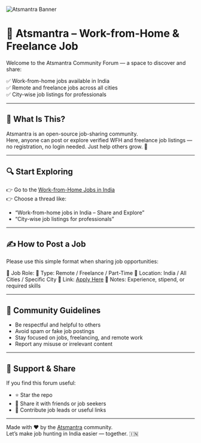 ![Atsmantra Banner](https://https://atsmantra.com/_next/image?url=%2F_next%2Fstatic%2Fmedia%2FAbout.80f77617.png&w=1080&q=75/banner.png)

# 💼 Atsmantra – Work-from-Home & Freelance Job

Welcome to the Atsmantra Community Forum — a space to discover and share:

✅ Work-from-home jobs available in India  
✅ Remote and freelance jobs across all cities  
✅ City-wise job listings for professionals  

---

## 📢 What Is This?

Atsmantra is an open-source job-sharing community.  
Here, anyone can post or explore verified WFH and freelance job listings — no registration, no login needed. Just help others grow. 💚

---

## 🔍 Start Exploring

👉 Go to the [Work-from-Home Jobs in India](https://github.com/chetansinghnegi-cpu/workfromhomejobs/discussions/1)  
👉 Choose a thread like:
- “Work-from-home jobs in India – Share and Explore”
- “City-wise job listings for professionals”

---

## ✍️ How to Post a Job

Please use this simple format when sharing job opportunities:

🔹 Job Role:
🔹 Type: Remote / Freelance / Part-Time
🔹 Location: India / All Cities / Specific City
🔹 Link: [Apply Here](https://atsmantra.com)
🔹 Notes: Experience, stipend, or required skills

---

## 🙌 Community Guidelines

- Be respectful and helpful to others  
- Avoid spam or fake job postings  
- Stay focused on jobs, freelancing, and remote work  
- Report any misuse or irrelevant content

---

## 🌟 Support & Share

If you find this forum useful:
- ⭐ Star the repo
- 🔁 Share it with friends or job seekers
- 📝 Contribute job leads or useful links

---

Made with ❤️ by the [Atsmantra](https://github.com/chetansinghnegi-cpu) community.  
Let’s make job hunting in India easier — together. 🇮🇳


